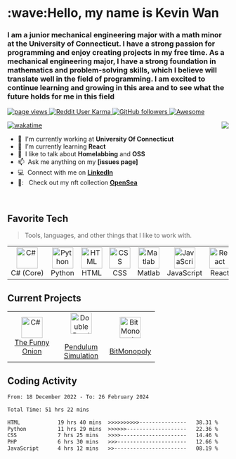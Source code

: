 
<h1 align="left" id="macropower-title">:wave:Hello, my name is Kevin Wan </h1>
<h3 align="left"> I am a junior mechanical engineering major with a math minor at the University of Connecticut. I have a strong passion for programming and enjoy creating projects in my free time. As a mechanical engineering major, I have a strong foundation in mathematics and problem-solving skills, which I believe will translate well in the field of programming. I am excited to continue learning and growing in this area and to see what the future holds for me in this field</h3>

<p align="left">
  <a href="https://github.com/KevinWan123/KevinWan123">
    <img src="https://komarev.com/ghpvc/?username=kevinwan123" alt="page views" />

  <a href="https://reddit.com/u/macropower">
    <img alt="Reddit User Karma" src="https://img.shields.io/reddit/user-karma/combined/K3vin222?label=karma&logo=reddit">
  </a>
  <a href="https://github.com/MacroPower?tab=followers">
    <img alt="GitHub followers" src="https://img.shields.io/github/followers/kevinwan123?color=green&logo=github">
  </a>
  <a href="https://github.com/abhisheknaiidu/awesome-github-profile-readme">
    <img alt="Awesome" src="https://awesome.re/mentioned-badge.svg">
  </a>
</p>

<img align="right" src="https://github-readme-stats.vercel.app/api?username=kevinwan123&theme=radical">
  
[![wakatime](https://wakatime.com/badge/user/e0df0454-7ed9-44f5-b20a-7227eb4daada.svg)](https://wakatime.com/@e0df0454-7ed9-44f5-b20a-7227eb4daada)

  

- :office: &nbsp;I'm currently working at **University Of Connecticut**
- :seedling: &nbsp;I’m currently learning **React**
- :speech_balloon: &nbsp;I like to talk about **Homelabbing** and **OSS**
- :mailbox: &nbsp;Ask me anything on my **[issues page]**
- :computer: &nbsp;Connect with me on **[LinkedIn](https://www.linkedin.com/in/kevinwan1/)**
 - 🎨: &nbsp; Check out my nft collection **[OpenSea](https://opensea.io/OnionAnarchy)**

<br>

<h2 align="left" id="macropower-tech">Favorite Tech</h2>

> Tools, languages, and other things that I like to work with.

<table>
  <tr>
    <td align="center" width="96">
      <a href="#macropower-tech">
        <img src="https://www.britefish.net/wp-content/uploads/2019/07/logo-c-1.png" width="48" height="48" alt="C#" />
      </a>
      <br>C#&nbsp;(Core)
    </td>
    <td align="center" width="96">
      <a href="#macropower-tech">
        <img src="https://upload.wikimedia.org/wikipedia/commons/thumb/c/c3/Python-logo-notext.svg/1200px-Python-logo-notext.svg.png" width="48" height="48" alt="Python" />
      </a>
      <br>Python
    </td>
    <td align="center" width="96">
      <a href="#macropower-tech">
        <img src="https://encrypted-tbn0.gstatic.com/images?q=tbn:ANd9GcQpngGRjYX1ca7qAADU3K6eGLj7ShQE3L2otdzfryl_Y9Ht2QRoQKYQbsXd36XIxMbYOw0&usqp=CAU" width="48" height="48" alt="HTML" />
      </a>
      <br>HTML
    </td>
    <td align="center" width="96">
      <a href="#macropower-tech">
        <img src="https://upload.wikimedia.org/wikipedia/commons/thumb/d/d5/CSS3_logo_and_wordmark.svg/1200px-CSS3_logo_and_wordmark.svg.png" width="48" height="48" alt="CSS" />
      </a>
      <br>CSS
    </td>
    <td align="center" width="96">
      <a href="#macropower-tech">
        <img src="https://upload.wikimedia.org/wikipedia/commons/2/21/Matlab_Logo.png" width="48" height="48" alt="Matlab" />
      </a>
      <br>Matlab
    </td>
    <td align="center" width="96">
      <a href="#macropower-tech">
        <img src="https://upload.wikimedia.org/wikipedia/commons/6/6a/JavaScript-logo.png" width="48" height="48" alt="JavaScript" />
      </a>
      <br>JavaScript
    <td align="center" width="96">
      <a href="#macropower-tech" >
        <img src="https://upload.wikimedia.org/wikipedia/commons/thumb/a/a7/React-icon.svg/2300px-React-icon.svg.png" width="48" height="48" alt="React" />
      </a>
      <br>React

   
</table>
  
  
  
  
   <h2 align="left" id="macropower-tech">Current Projects</h2>
  <table>
  <tr>
    <td align="center" width="96">
      <a href="https://github.com/KevinWan123/TheFunnyOnion">
        <img src="https://i.imgur.com/wwr6B6J.png" width="48" height="48" alt="C#" />
      </a>
      <br>
     <a href = "https://github.com/KevinWan123/TheFunnyOnion">The Funny Onion </a>
        </td>
    <td align="center" width="96">
      <a href="#macropower-tech">
        <img src="https://upload.wikimedia.org/wikipedia/commons/thumb/c/c3/Python-logo-notext.svg/1200px-Python-logo-notext.svg.png" width="48" height="48" alt="Double Pendulum Simulation" />
      </a>
      <br>
      <a href ="https://github.com/KevinWan123/PendulumSimulation"> <br>Pendulum Simulation </a>
    </td>
    <td align="center" width = 96>
      <a href="#macropower-tech">
        <img src="https://upload.wikimedia.org/wikipedia/commons/6/6a/JavaScript-logo.png" width="48" height="48" alt="Bit Monopoly" />
      </a>
      <br>
      <a href ="https://github.com/KevinWan123/BitMonopoly"> <br>BitMonopoly </a>
    </td>

  </table>


    
<h2 align="left">Coding Activity</h2>
  
    
<!--START_SECTION:waka-->

```txt
From: 18 December 2022 - To: 26 February 2024

Total Time: 51 hrs 22 mins

HTML            19 hrs 40 mins  >>>>>>>>>>---------------   38.31 %
Python          11 hrs 29 mins  >>>>>>-------------------   22.36 %
CSS             7 hrs 25 mins   >>>>---------------------   14.46 %
PHP             6 hrs 30 mins   >>>----------------------   12.66 %
JavaScript      4 hrs 12 mins   >>-----------------------   08.19 %
```

<!--END_SECTION:waka-->
  


